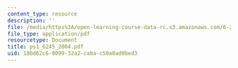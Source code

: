 ```yaml
---
content_type: resource
description: ''
file: /media/https%3A/open-learning-course-data-rc.s3.amazonaws.com/6-245-multivariable-control-systems-spring-2004/18bd62c6909932a2cabac50a0ad0bed3_ps1_6245_2004.pdf
file_type: application/pdf
resourcetype: Document
title: ps1_6245_2004.pdf
uid: 18bd62c6-9099-32a2-caba-c50a0ad0bed3
---
```

